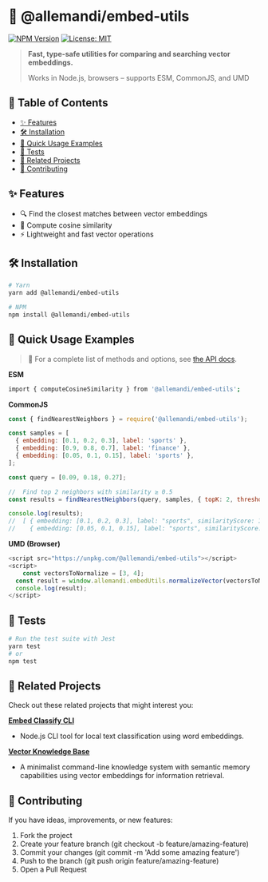 # 📖 @allemandi/embed-utils

[![NPM Version](https://img.shields.io/npm/v/@allemandi/embed-utils)](https://www.npmjs.com/package/@allemandi/embed-utils)
[![License: MIT](https://img.shields.io/badge/License-MIT-yellow.svg)](https://github.com/allemandi/embed-utils/blob/main/LICENSE)

> **Fast, type-safe utilities for comparing and searching vector embeddings.**
>
> Works in Node.js, browsers – supports ESM, CommonJS, and UMD
 
<!-- omit from toc -->
## 🔖 Table of Contents
- [✨ Features](#-features)
- [🛠️ Installation](#️-installation)
- [🚀 Quick Usage Examples](#-quick-usage-examples)
- [🧪 Tests](#-tests)
- [🔗 Related Projects](#-related-projects)
- [🤝 Contributing](#-contributing)


## ✨ Features

- 🔍 Find the closest matches between vector embeddings
- 📐 Compute cosine similarity
- ⚡ Lightweight and fast vector operations

## 🛠️ Installation
```bash
# Yarn
yarn add @allemandi/embed-utils

# NPM
npm install @allemandi/embed-utils
```

## 🚀 Quick Usage Examples

> 📘 For a complete list of methods and options, see [the API docs](https://github.com/allemandi/embed-utils/blob/main/docs/API.md).

**ESM**
```bash
import { computeCosineSimilarity } from '@allemandi/embed-utils';
```
**CommonJS**

```js
const { findNearestNeighbors } = require('@allemandi/embed-utils');

const samples = [
  { embedding: [0.1, 0.2, 0.3], label: 'sports' },
  { embedding: [0.9, 0.8, 0.7], label: 'finance' },
  { embedding: [0.05, 0.1, 0.15], label: 'sports' },
];

const query = [0.09, 0.18, 0.27];

//  Find top 2 neighbors with similarity ≥ 0.5
const results = findNearestNeighbors(query, samples, { topK: 2, threshold: 0.5 });

console.log(results);
//  [ { embedding: [0.1, 0.2, 0.3], label: "sports", similarityScore: 1 },
//    { embedding: [0.05, 0.1, 0.15], label: "sports", similarityScore: 1 } ] 
```
**UMD (Browser)**
```js
<script src="https://unpkg.com/@allemandi/embed-utils"></script>
<script>
    const vectorsToNormalize = [3, 4];
  const result = window.allemandi.embedUtils.normalizeVector(vectorsToNormalize);
  console.log(result);
</script>
```

## 🧪 Tests
```bash
# Run the test suite with Jest
yarn test
# or
npm test
```

## 🔗 Related Projects
Check out these related projects that might interest you:

**[Embed Classify CLI](https://github.com/allemandi/embed-classify-cli)**
- Node.js CLI tool for local text classification using word embeddings.

**[Vector Knowledge Base](https://github.com/allemandi/vector-knowledge-base)**  
- A minimalist command-line knowledge system with semantic memory capabilities using vector embeddings for information retrieval.


## 🤝 Contributing
If you have ideas, improvements, or new features:

1. Fork the project
2. Create your feature branch (git checkout -b feature/amazing-feature)
3. Commit your changes (git commit -m 'Add some amazing feature')
4. Push to the branch (git push origin feature/amazing-feature)
5. Open a Pull Request